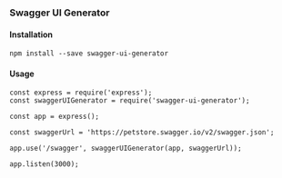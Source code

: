 ### Swagger UI Generator

#### Installation

```
npm install --save swagger-ui-generator
```

#### Usage

```
const express = require('express');
const swaggerUIGenerator = require('swagger-ui-generator');

const app = express();

const swaggerUrl = 'https://petstore.swagger.io/v2/swagger.json';

app.use('/swagger', swaggerUIGenerator(app, swaggerUrl));

app.listen(3000);

```
